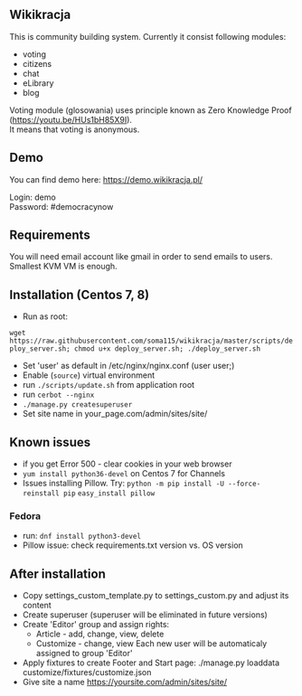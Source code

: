 ## Wikikracja
This is community building system. Currently it consist following modules:
- voting
- citizens
- chat
- eLibrary
- blog
  
Voting module (glosowania) uses principle known as Zero Knowledge Proof (https://youtu.be/HUs1bH85X9I).  
It means that voting is anonymous.

## Demo
You can find demo here:
https://demo.wikikracja.pl/

Login: demo  
Password: #democracynow

## Requirements
You will need email account like gmail in order to send emails to users. 
Smallest KVM VM is enough. 

## Installation (Centos 7, 8)
- Run as root:

`wget https://raw.githubusercontent.com/soma115/wikikracja/master/scripts/deploy_server.sh; chmod u+x deploy_server.sh; ./deploy_server.sh`
- Set 'user' as default in /etc/nginx/nginx.conf (user user;)
- Enable (`source`) virtual environment
- run `./scripts/update.sh` from application root
- run `cerbot --nginx`
- `./manage.py createsuperuser`
- Set site name in your_page.com/admin/sites/site/

## Known issues
- if you get Error 500 - clear cookies in your web browser
- `yum install python36-devel` on Centos 7 for Channels
- Issues installing Pillow. Try:
    `python -m pip install -U --force-reinstall pip`
    `easy_install pillow`

### Fedora
- run: `dnf install python3-devel`
- Pillow issue: check requirements.txt version vs. OS version

## After installation
- Copy settings_custom_template.py to settings_custom.py and adjust its content
- Create superuser (superuser will be eliminated in future versions)
- Create 'Editor' group and assign rights:
    - Article - add, change, view, delete
    - Customize - change, view
    Each new user will be automaticaly assigned to group 'Editor'
- Apply fixtures to create Footer and Start page: ./manage.py loaddata customize/fixtures/customize.json
- Give site a name https://yoursite.com/admin/sites/site/

